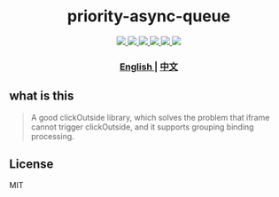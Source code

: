 <h1 align="center">priority-async-queue</h1>

<p align="center">
  <a href="http://img.shields.io/travis/txs1992/priority-async-queue.svg">
    <img src="http://img.shields.io/travis/txs1992/priority-async-queue.svg" />
  </a>
  <a href="https://img.shields.io/npm/dt/priority-async-queue.svg">
    <img src="https://img.shields.io/npm/dt/priority-async-queue.svg" />
  </a>
  <a href="https://img.shields.io/npm/dm/priority-async-queue.svg">
    <img src="https://img.shields.io/npm/dm/priority-async-queue.svg" />
  </a>
  <a href="https://img.shields.io/npm/v/priority-async-queue.svg">
    <img src="https://img.shields.io/npm/v/priority-async-queue.svg" />
  </a>
  <a href="https://img.shields.io/npm/l/priority-async-queue.svg">
    <img src="https://img.shields.io/npm/l/priority-async-queue.svg" />
  </a>
  <a href="https://img.shields.io/node/v/passport.svg">
    <img src="https://img.shields.io/node/v/passport.svg" />
  </a>
</p>

<div align="center">
  <h3>
    <a href="https://github.com/txs1992/priority-async-queue#readme">
      English
    </a>
    <span> | </span>
    <a href="https://github.com/txs1992/priority-async-queue/blob/master/docs/zh-cn.md#readme">
      中文
    </a>
  </h3>
</div>

## what is this

> A good clickOutside library, which solves the problem that iframe cannot trigger clickOutside, and it supports grouping binding processing. 

## License

MIT
